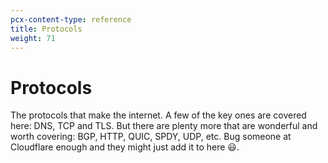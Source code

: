 ```yaml
---
pcx-content-type: reference
title: Protocols
weight: 71
---
```


# Protocols

The protocols that make the internet. A few of the key ones are covered here: DNS, TCP and TLS. But there are plenty more that are wonderful and worth covering: BGP, HTTP, QUIC, SPDY, UDP, etc. Bug someone at Cloudflare enough and they might just add it to here 😃.
